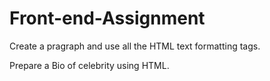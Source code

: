 # Front-end-Assignment

Create a pragraph and use all the HTML text formatting tags.

Prepare a Bio of celebrity using HTML.

